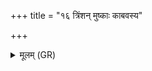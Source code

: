 +++
title = "१६ त्रिंशन् मुष्काः काबवस्य"

+++
<details><summary>मूलम् (GR)</summary>

त्रिंशन् मुष्काः काबवस्य  
दश मुष्का उलूक्याः ।  
चत्वारस् तव कर्दम ॥
</details>